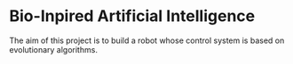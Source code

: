 # Bio-Inpired Artificial Intelligence

The aim of this project is to build a robot whose control system is based on evolutionary algorithms.